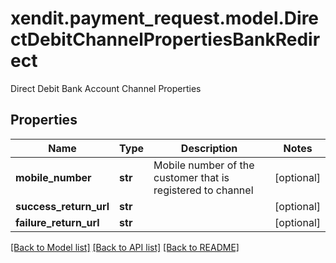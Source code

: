 # xendit.payment_request.model.DirectDebitChannelPropertiesBankRedirect

Direct Debit Bank Account Channel Properties

## Properties
Name | Type | Description | Notes
------------ | ------------- | ------------- | -------------
**mobile_number** | **str** | Mobile number of the customer that is registered to channel | [optional] 
**success_return_url** | **str** |  | [optional] 
**failure_return_url** | **str** |  | [optional] 

[[Back to Model list]](../README.md#documentation-for-models) [[Back to API list]](../README.md#documentation-for-api-endpoints) [[Back to README]](../README.md)


